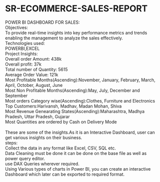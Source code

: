 # SR-ECOMMERCE-SALES-REPORT
POWER BI DASHBOARD FOR SALES:<br>
Objectives:<br>
To provide real-time insights into key performance metrics and trends enabling the management to analyze the sales effectively.<br>
Technologies used:<br>
POWERBI,EXCEL<br>
Project Insights:<br>
Overall order Amount: 438k<br>
Overall profit: 37k<br>
Total number of Quantity: 5615<br>
Average Order Value: 121k<br>
Most Profitable Months(Ascending):November, January, February, March, April, October, August, June<br>
Most Non Profitable Months(Ascending):May, July, December and September<br>
Most orders Category wise(Ascending):Clothes, Furniture and Electronics<br>
Top Customers:Harivansh, Madhav, Madan Mohan, Shiva<br>
Most Revenue Genearating States(Ascending):Maharashtra, Madhya Pradesh, Uttar Pradesh, Gujarar<br>
Most Quantities are ordered by Cash on Delivery Mode<br>
<br>
These are some of the insights.As it is an Interactive Dashboard, user can get various insights on their business.
<br>
steps:<br>
Collect the data in any format like Excel, CSV, SQL etc.<br>
Data Cleaning must be done it can be done on the base file as well as power query editor.<br>
use DAX Queries wherever required.<br>
Using Various types of charts in Power BI, you can create an interactive Dashboard which later can be exported to required format.<br>

